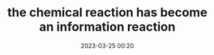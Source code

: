 ---
title: "the chemical reaction has become an information reaction"
date: 2023-03-25 00:20
tags:
  - fragment
  - chemistry
---